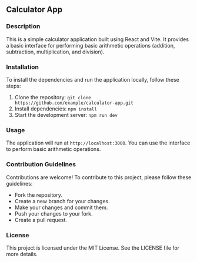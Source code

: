 ## Calculator App

### Description

This is a simple calculator application built using React and Vite. It provides a basic interface for performing basic arithmetic operations (addition, subtraction, multiplication, and division).

### Installation

To install the dependencies and run the application locally, follow these steps:

1. Clone the repository: `git clone https://github.com/example/calculator-app.git`
2. Install dependencies: `npm install`
3. Start the development server: `npm run dev`

### Usage

The application will run at `http://localhost:3000`. You can use the interface to perform basic arithmetic operations.

### Contribution Guidelines

Contributions are welcome! To contribute to this project, please follow these guidelines:

- Fork the repository.
- Create a new branch for your changes.
- Make your changes and commit them.
- Push your changes to your fork.
- Create a pull request.

### License

This project is licensed under the MIT License. See the LICENSE file for more details.
